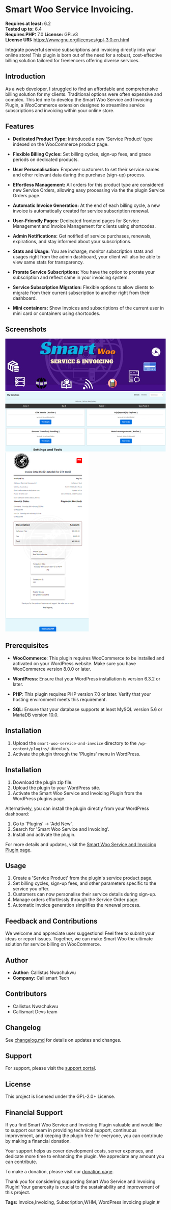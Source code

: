 # Smart Woo Service Invoicing.

**Requires at least:** 6.2  
**Tested up to:** 6.4  
**Requires PHP:** 7.0
**License:** GPLv3  
**License URI:** https://www.gnu.org/licenses/gpl-3.0.en.html  

Integrate powerful service subscriptions and invoicing directly into your online store! This plugin is born out of the need for a robust, cost-effective billing solution tailored for freelencers offering diverse services.

## Introduction

As a web developer, I struggled to find an affordable and comprehensive billing solution for my clients. Traditional options were often expensive and complex. This led me to develop the Smart Woo Service and Invoicing Plugin, a WooCommerce extension designed to streamline service subscriptions and invoicing within your online store.

## Features

- **Dedicated Product Type:** Introduced a new 'Service Product' type indexed on the WooCommerce product page.
- **Flexible Billing Cycles:** Set billing cycles, sign-up fees, and grace periods on dedicated products.
- **User Personalisation:** Empower customers to set their service names and other relevant data during the purchase (sign-up) process.
- **Effortless Management:** All orders for this product type are considered new Service Orders, allowing easy processing via the the plugin Service Orders page.
- **Automatic Invoice Generation:** At the end of each billing cycle, a new invoice is automatically created for service subscription renewal.
- **User-Friendly Pages:** Dedicated frontend pages for Service Management and Invoice Management for clients using shortcodes.
- **Admin Notifications:** Get notified of service purchases, renewals, expirations, and stay informed about your subscriptions.
- **Stats and Usage:** You are incharge, monitor subscription stats and usages right from the admin dashboard, your client will also be able to view same stats for transparency.

- **Prorate Service Subscriptions:** You have the option to prorate your subscription and reflect same in your invoicing system.
- **Service Subscription Migration:** Flexible options to allow clients to migrate from their current subscription to another right from their dashboard.

- **Mini containers:** Show Invoices and subscriptions of the current user in mini card or containers using shortcodes.

## Screenshots

![Screenshot 1](assets/image/smart-woo-img.png)
![Screenshot 2](assets/image/service-page.png)
![Screenshot 3](assets/image/invoice-sample.png)

## Prerequisites

- **WooCommerce**: This plugin requires WooCommerce to be installed and activated on your WordPress website. Make sure you have WooCommerce version 8.0.0 or later.

- **WordPress**: Ensure that your WordPress installation is version 6.3.2 or later.

- **PHP**: This plugin requires PHP version 7.0 or later. Verify that your hosting environment meets this requirement.

- **SQL**: Ensure that your database supports at least MySQL version 5.6 or MariaDB version 10.0.


## Installation

1. Upload the `smart-woo-service-and-invoice` directory to the `/wp-content/plugins/` directory.
2. Activate the plugin through the 'Plugins' menu in WordPress.


## Installation

1. Download the plugin zip file.
2. Upload the plugin to your WordPress site.
3. Activate the Smart Woo Service and Invoicing Plugin from the WordPress plugins page.

Alternatively, you can install the plugin directly from your WordPress dashboard:
1. Go to 'Plugins' -> 'Add New'.
2. Search for 'Smart Woo Service and Invoicing'.
3. Install and activate the plugin.

For more details and updates, visit the [Smart Woo Service and Invoicing Plugin page](https://callismart.com.ng/smart-woo).


## Usage

1. Create a 'Service Product' from the plugin's service product page.
2. Set billing cycles, sign-up fees, and other parameters specific to the service you offer.
3. Customers can now personalise their service details during sign-up.
4. Manage orders effortlessly through the Service Order page.
5. Automatic invoice generation simplifies the renewal process.

## Feedback and Contributions

We welcome and appreciate user suggestions! Feel free to submit your ideas or report issues. Together, we can make Smart Woo the ultimate solution for service billing on WooCommerce.

## Author

- **Author:** Callistus Nwachukwu
- **Company:** Callismart Tech

## Contributors

- Callistus Nwachukwu
- Callismart Devs team

## Changelog

See [changelog.md](changelog.md) for details on updates and changes.

## Support

For support, please visit the [support portal](https://callismart.com.ng/support-portal).

## License

This project is licensed under the GPL-2.0+ License.

## Financial Support

If you find Smart Woo Service and Invoicing Plugin valuable and would like to support our team in providing technical support, continuous improvement, and keeping the plugin free for everyone, you can contribute by making a financial donation.

Your support helps us cover development costs, server expenses, and dedicate more time to enhancing the plugin. We appreciate any amount you can contribute.

To make a donation, please visit our [donation page](https://paystack.com/pay/support-smart-woo-dev).

Thank you for considering supporting Smart Woo Service and Invoicing Plugin! Your generosity is crucial to the sustainability and improvement of this project.

**Tags:** Invoice,Invoicing, Subscription,WHM, WordPress invoicing plugin,#